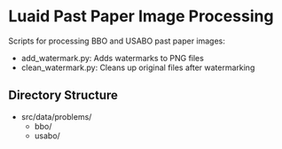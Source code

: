 # Luaid Past Paper Image Processing

Scripts for processing BBO and USABO past paper images:

- add_watermark.py: Adds watermarks to PNG files
- clean_watermark.py: Cleans up original files after watermarking

## Directory Structure
- src/data/problems/
  - bbo/
  - usabo/

